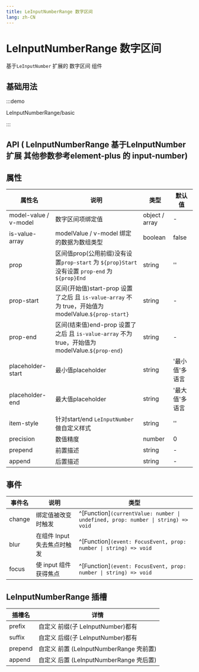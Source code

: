 ```yaml
---
title: LeInputNumberRange 数字区间
lang: zh-CN
---
```


# LeInputNumberRange 数字区间

基于`LeInputNumber` 扩展的 数字区间 组件

## 基础用法

:::demo

LeInputNumberRange/basic

:::


## API ( LeInputNumberRange 基于LeInputNumber扩展 其他参数参考element-plus 的 input-number)

## 属性

| 属性名                   | 说明                                                                                | 类型             | 默认值      |
|-----------------------|-----------------------------------------------------------------------------------|----------------|----------|
| model-value / v-model | 数字区间项绑定值	                                                                         | object / array | -        |
| is-value-array        | modelValue / v-model 绑定的数据为数组类型                                                   | boolean        | false    |
| prop                  | 区间值prop(公用前缀)没有设置`prop-start` 为 `${prop}Start`  没有设置 `prop-end` 为 `${prop}End`    | string         | ''       |
| prop-start            | 区间(开始值)start-prop 设置了之后 且 `is-value-array` 不为 true，开始值为 modelValue.`${prop-start}` | string         | -        |
| prop-end              | 区间(结束值)end-prop  设置了之后 且 `is-value-array` 不为 true，开始值为 modelValue.`${prop-end}`   | string         | -        |
| placeholder-start     | 最小值placeholder	                                                                   | string         | '最小值'多语言 |
| placeholder-end       | 最大值placeholder	                                                                   | string         | '最大值'多语言 |
| item-style            | 针对start/end `LeInputNumber` 做自定义样式	                                               | string         | ''       |
| precision             | 数值精度	                                                                             | number         | 0        |
| prepend               | 前置描述	                                                                             | string         | -        |
| append                | 后置描述	                                                                             | string         | -        |

## 事件

| 事件名	   | 说明	                  | 类型                                                                               |
| ------ | ---------------------------- |----------------------------------------------------------------------------------|
| change | 绑定值被改变时触发	| ^[Function]`(currentValue: number \| undefined, prop: number \| string) => void` |
| blur   | 在组件 Input 失去焦点时触发	| ^[Function]`(event: FocusEvent, prop: number \| string) => void`                                         |
| focus  | 使 input 组件获得焦点	| ^[Function]`(event: FocusEvent, prop: number \| string) => void`                                         |

## LeInputNumberRange 插槽

| 插槽名		    | 详情                              |
| ------- |---------------------------------|
| prefix | 自定义 前缀(子 LeInputNumber)都有       |
| suffix   | 自定义 后缀(子 LeInputNumber)都有    |
| prepend   | 自定义 前置 (LeInputNumberRange 壳前置) |
| append   | 自定义 后置 (LeInputNumberRange 壳后置) |
